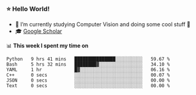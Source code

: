 ### ⭐️ Hello World!

<!--
**hologerry/hologerry** is a ✨ _special_ ✨ repository because its `README.md` (this file) appears on your GitHub profile.

Here are some ideas to get you started:

- 🔭 I’m currently working and studying on Computer Vision
- 🌱 I’m currently learning at Peking University
- 💬 Ask me about 
- 📫 How to reach me: E-mail
- 😄 Pronouns: he/his
- ⚡ Fun fact: Music is the Power
-->


- 🔭 I’m currently studying Computer Vision and doing some cool stuff 🤖
- 🎓 [Google Scholar](https://scholar.google.com/citations?user=3ykqW9wAAAAJ&hl=en)


📊 **This week I spent my time on**

<!--START_SECTION:waka-->

```text
Python   9 hrs 41 mins   ███████████████░░░░░░░░░░   59.67 %
Bash     5 hrs 32 mins   ████████▓░░░░░░░░░░░░░░░░   34.10 %
YAML     1 hr            █▓░░░░░░░░░░░░░░░░░░░░░░░   06.16 %
C++      0 secs          ░░░░░░░░░░░░░░░░░░░░░░░░░   00.07 %
JSON     0 secs          ░░░░░░░░░░░░░░░░░░░░░░░░░   00.00 %
Text     0 secs          ░░░░░░░░░░░░░░░░░░░░░░░░░   00.00 %
```

<!--END_SECTION:waka-->

